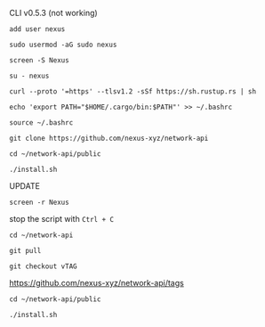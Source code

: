 CLI v0.5.3
(not working)

```shell
add user nexus
```

```shell
sudo usermod -aG sudo nexus
```

```shell
screen -S Nexus
```

```shell
su - nexus
```

```shell
curl --proto '=https' --tlsv1.2 -sSf https://sh.rustup.rs | sh
```

```shell
echo 'export PATH="$HOME/.cargo/bin:$PATH"' >> ~/.bashrc
```

```shell
source ~/.bashrc
```

```shell
git clone https://github.com/nexus-xyz/network-api
```

```shell
cd ~/network-api/public
```

```shell
./install.sh
```

UPDATE

```shell
screen -r Nexus
```

stop the script with `Ctrl + C`

```shell
cd ~/network-api
```

```shell
git pull
```

```shell
git checkout vTAG 
```
https://github.com/nexus-xyz/network-api/tags

```shell
cd ~/network-api/public
```

```shell
./install.sh
```
